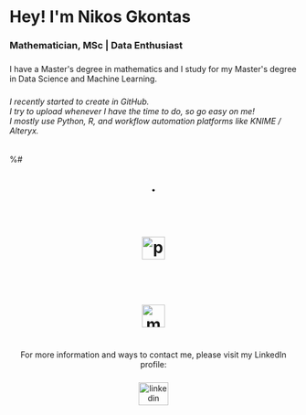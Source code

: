 <h1 align="left">Hey! I'm Nikos Gkontas</h1>

###

<h3 align="left">Mathematician, MSc | Data Enthusiast</h3>

###

<p align="left">I have a Master's degree in mathematics and I study for my Master's degree in Data Science and Machine Learning.</p>

###

<h6 align="left">I recently started to create in GitHub. 
  <br>
I try to upload whenever I have the time to do, so go easy on me!
<br>
I mostly use Python, R, and workflow automation platforms like KNIME / Alteryx.</h6>

###

%# <div align="center">
#  <img src="https://cdn.jsdelivr.net/gh/devicons/devicon/icons/jupyter/jupyter-original.svg" height="10" alt="jupyter logo"  />
#  <img width="1" />
#  <img src="https://cdn.jsdelivr.net/gh/devicons/devicon/icons/python/python-original.svg" height="40" alt="python logo"  />
#  <img width="12" />
#  <img src="https://cdn.jsdelivr.net/gh/devicons/devicon/icons/r/r-original.svg" height="40" alt="matlab logo"  />
# </div>

###

<p align="center">For more information and ways to contact me, please visit my LinkedIn profile:</p>

###

<div align="center">
  <a href="https://www.linkedin.com/in/nikosgkontas/" target="_blank">
    <img src="https://raw.githubusercontent.com/maurodesouza/profile-readme-generator/master/src/assets/icons/social/linkedin/default.svg" width="52" height="40" alt="linkedin logo"  />
  </a>
</div>

###

